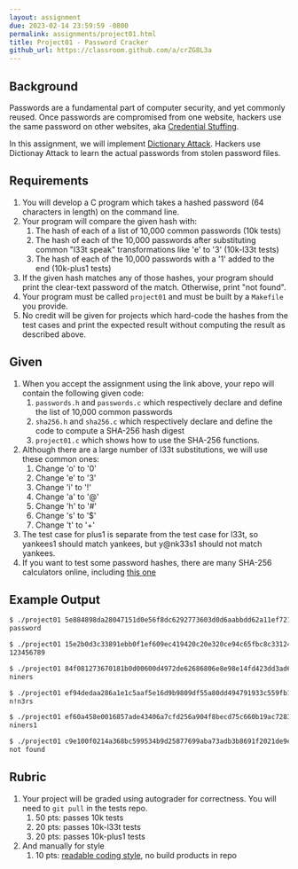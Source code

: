 ```yaml
---
layout: assignment
due: 2023-02-14 23:59:59 -0800
permalink: assignments/project01.html
title: Project01 - Password Cracker
github_url: https://classroom.github.com/a/crZG8L3a
---
```


## Background

Passwords are a fundamental part of computer security, and yet commonly reused. Once passwords are compromised from one website, hackers use the same password on other websites, aka [Credential Stuffing](https://owasp.org/www-community/attacks/Credential_stuffing). 

In this assignment, we will implement [Dictionary Attack](https://en.wikipedia.org/wiki/Dictionary_attack). Hackers use Dictionay Attack to learn the actual passwords from stolen password files.

## Requirements

1. You will develop a C program which takes a hashed password (64 characters in length) on the command line.
1. Your program will compare the given hash with:
    1. The hash of each of a list of 10,000 common passwords (10k tests)
    1. The hash of each of the 10,000 passwords after substituting common "l33t speak" transformations like 'e' to '3' (10k-l33t tests)
    1. The hash of each of the 10,000 passwords with a '1' added to the end (10k-plus1 tests)
1. If the given hash matches any of those hashes, your program should print the clear-text password of the match. Otherwise, print "not found".
1. Your program must be called `project01` and must be built by a `Makefile` you provide.
1. No credit will be given for projects which hard-code the hashes from the test cases and print the expected result without computing the result as described above.

## Given

1. When you accept the assignment using the link above, your repo will contain the following given code:
    1. `passwords.h` and `passwords.c` which respectively declare and define the list of 10,000 common passwords
    1. `sha256.h` and `sha256.c` which respectively declare and define the code to compute a SHA-256 hash digest
    1. `project01.c` which shows how to use the SHA-256 functions.
1. Although there are a large number of l33t substitutions, we will use these common ones:
    1. Change 'o' to '0'
    1. Change 'e' to '3'
    1. Change 'i' to '!'
    1. Change 'a' to '@'
    1. Change 'h' to '#'
    1. Change 's' to '$'
    1. Change 't' to '+'
1. The test case for plus1 is separate from the test case for l33t, so yankees1 should match yankees, but y@nk33s1 should not match yankees. 
1. If you want to test some password hashes, there are many SHA-256 calculators online, including [this one](https://xorbin.com/tools/sha256-hash-calculator)

## Example Output

```sh
$ ./project01 5e884898da28047151d0e56f8dc6292773603d0d6aabbdd62a11ef721d1542d8
password

$ ./project01 15e2b0d3c33891ebb0f1ef609ec419420c20e320ce94c65fbc8c3312448eb225
123456789

$ ./project01 84f081273670181b0d00600d4972de62686806e8e98e14fd423dd3ad6f9e0f5b
niners

$ ./project01 ef94dedaa286a1e1c5aaf5e16d9b9809df55a80dd494791933c559fb1efd0ae0
n!n3rs

$ ./project01 ef60a458e0016857ade43406a7cfd256a904f8becd75c660b19ac72831f502d6
niners1

$ ./project01 c9e100f0214a368bc599534b9d25877699aba73adb3b8691f2021de9eddf96c9
not found
```

## Rubric

1. Your project will be graded using autograder for correctness. You will need to `git pull` in the tests repo.
    1. 50 pts: passes 10k tests
    1. 20 pts: passes 10k-l33t tests
    1. 20 pts: passes 10k-plus1 tests
2. And manually for style
    1. 10 pts: [readable coding style](https://github.com/usfca-cs-tools/docs/blob/main/c-style.md), no build products in repo
